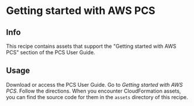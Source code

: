 # Getting started with AWS PCS

## Info

This recipe contains assets that support the "Getting started with AWS PCS" section of the PCS User Guide. 

## Usage

Download or access the PCS User Guide. Go to *Getting started with AWS PCS*. Follow the directions. When you encounter CloudFormation assets, you can find the source code for them in the `assets` directory of this recipe.

